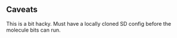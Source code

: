 ## Caveats

This is a bit hacky. Must have a locally cloned SD config before the molecule
bits can run. 
